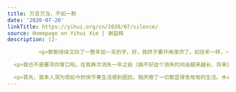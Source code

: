 ```yaml
---
title: 万言万当，不如一默
date: '2020-07-20'
linkTitle: https://yihui.org/cn/2020/07/silence/
source: Homepage on Yihui Xie | 谢益辉
description: |2-

          <p>断断续续又码了一整年加一天的字。好，我终于要开闸泄洪了。如往年一样，一旦我超过一两个月不更新日志，就会有关心我的客官在各种旮旯里问：这个总吊我们胃口的混蛋又特么死哪儿去啦？</p>

  <p>我也不是要吊你胃口啦。在我再次消失一年之前（搞不好这个消失时间会越来越长、将来变成两年或五年也说不定），我且专门解释一下为什么我要用这种节奏发布日志，免得各位客官再浪费时间空等。</p>

  <p>首先，我本人深为现如今的快节奏生活感到困扰。我厌倦了一切都显得急匆匆的生活。木心的《失去的氛围》是我<a href="https://yihui.org/cn/2020/02/old-acquaintance/">今年读到</a>最喜欢的一首诗。快节奏正摧毁着生活的诗意，让我的厌世之心与日俱增。尽管我不是诗人，也无意成为诗人，但缺乏诗意会让我觉得生活很没质量、不知长个无法聚焦的脑子有何用，或者借用我二娃最近常说的一句无厘头的话来说：（摸着我的头）爸爸这是个冬瓜。我还不想<a href="https://yihui.org/cn/2020/05/youth/">年纪轻轻</a>就让我的
---
```

